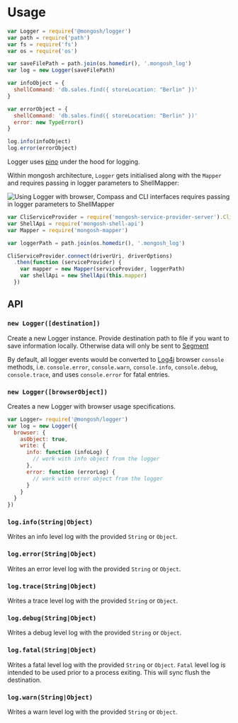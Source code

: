 # Usage

```js
var Logger = require('@mongosh/logger')
var path = require('path')
var fs = require('fs')
var os = require('os')

var saveFilePath = path.join(os.homedir(), '.mongosh_log')
var log = new Logger(saveFilePath)

var infoObject = {
  shellCommand: 'db.sales.find({ storeLocation: "Berlin" })'
}

var errorObject = {
  shellCommand: 'db.sales.find({ storeLocation: "Berlin" })'
  error: new TypeError()
}

log.info(infoObject)
log.error(errorObject)
```

Logger uses [pino](https://github.com/pinojs/pino) under the hood for logging.

Within mongosh architecture, `Logger` gets initialised along with the `Mapper`
and requires passing in logger parameters to ShellMapper:

![Using Logger with browser, Compass and CLI interfaces requires passing in
logger parameters to ShellMapper](./logger-usage.png)

```js
var CliServiceProvider = require('mongosh-service-provider-server').CliServiceProvider
var ShellApi = require('mongosh-shell-api')
var Mapper = require('mongosh-mapper')

var loggerPath = path.join(os.homedir(), '.mongosh_log')

CliServiceProvider.connect(driverUri, driverOptions)
  .then(function (serviceProvider) {
    var mapper = new Mapper(serviceProvider, loggerPath)
    var shellApi = new ShellApi(this.mapper)
  })
```

## API
### `new Logger([destination])`
Create a new Logger instance. Provide destination path to file if you want to save
information locally. Otherwise data will only be sent to
[Segment](https://segment.com/docs/connections/sources/catalog/libraries/website/javascript/)

 By default, all logger events would be converted to
[Log4j](https://en.wikipedia.org/wiki/Log4j) browser `console` methods, i.e.
`console.error`, `console.warn`, `console.info`, `console.debug`,
`console.trace`, and uses `console.error` for fatal entries.  


### `new Logger([browserObject])`
Creates a new Logger with browser usage specifications.

```js
var Logger= require('@mongosh/logger')
var log = new Logger({
  browser: {
    asObject: true,
    write: {
      info: function (infoLog) {
        // work with info object from the logger
      },
      error: function (errorLog) {
        // work with error object from the logger
      }
    }
  }
})

```

### `log.info(String|Object)`
Writes an info level log with the provided `String` or `Object`.

### `log.error(String|Object)`
Writes an error level log with the provided `String` or `Object`.

### `log.trace(String|Object)`
Writes a trace level log with the provided `String` or `Object`.

### `log.debug(String|Object)`
Writes a debug level log with the provided `String` or `Object`.

### `log.fatal(String|Object)`
Writes a fatal level log with the provided `String` or `Object`.
`Fatal` level log is intended to be used prior to a process exiting. This will
sync flush the destination.

### `log.warn(String|Object)`
Writes a warn level log with the provided `String` or `Object`.

